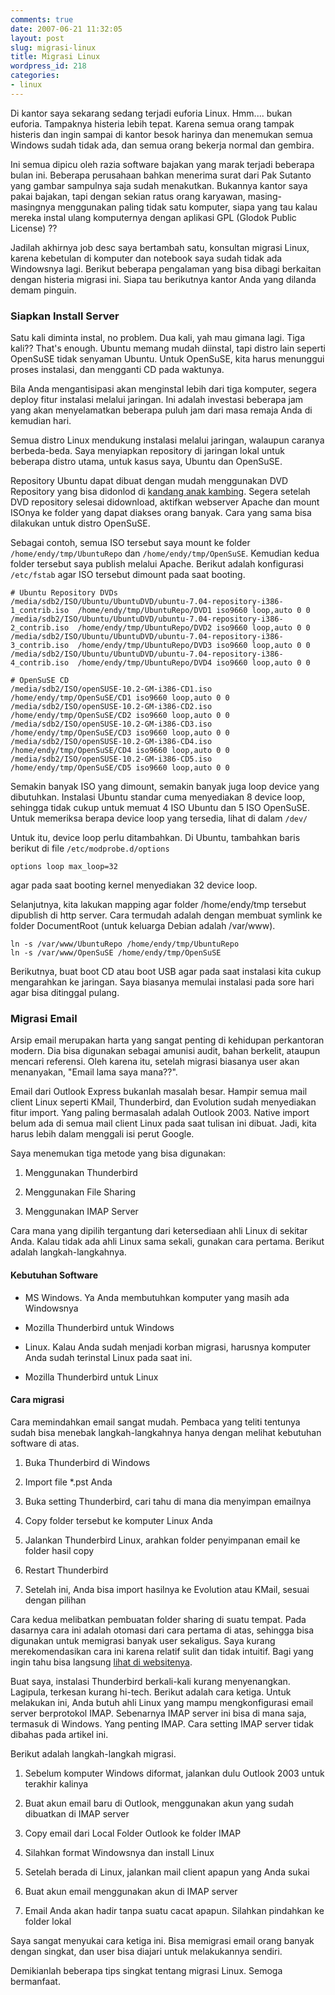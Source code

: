 ```yaml
---
comments: true
date: 2007-06-21 11:32:05
layout: post
slug: migrasi-linux
title: Migrasi Linux
wordpress_id: 218
categories:
- linux
---
```


Di kantor saya sekarang sedang terjadi euforia Linux. Hmm.... bukan euforia. Tampaknya histeria lebih tepat. Karena semua orang tampak histeris dan ingin sampai di kantor besok harinya dan menemukan semua Windows sudah tidak ada, dan semua orang bekerja normal dan gembira. 

Ini semua dipicu oleh razia software bajakan yang marak terjadi beberapa bulan ini. Beberapa perusahaan bahkan menerima surat dari Pak Sutanto yang gambar sampulnya saja sudah menakutkan. Bukannya kantor saya pakai bajakan, tapi dengan sekian ratus orang karyawan, masing-masingnya menggunakan paling tidak satu komputer, siapa yang tau kalau mereka instal ulang komputernya dengan aplikasi GPL (Glodok Public License) ?? 

Jadilah akhirnya job desc saya bertambah satu, konsultan migrasi Linux, karena kebetulan di komputer dan notebook saya sudah tidak ada Windowsnya lagi. Berikut beberapa pengalaman yang bisa dibagi berkaitan dengan histeria migrasi ini. Siapa tau berikutnya kantor Anda yang dilanda demam pinguin. 



### Siapkan Install Server


Satu kali diminta instal, no problem. Dua kali, yah mau gimana lagi. Tiga kali?? That's enough. Ubuntu memang mudah diinstal, tapi distro lain seperti OpenSuSE tidak senyaman Ubuntu. Untuk OpenSuSE, kita harus menunggui proses instalasi, dan mengganti CD pada waktunya. 

Bila Anda mengantisipasi akan menginstal lebih dari tiga komputer, segera deploy fitur instalasi melalui jaringan. Ini adalah investasi beberapa jam yang akan menyelamatkan beberapa puluh jam dari masa remaja Anda di kemudian hari. 

Semua distro Linux mendukung instalasi melalui jaringan, walaupun caranya berbeda-beda. Saya menyiapkan repository di jaringan lokal untuk beberapa distro utama, untuk kasus saya, Ubuntu dan OpenSuSE. 

Repository Ubuntu dapat dibuat dengan mudah menggunakan DVD Repository yang bisa didonlod di [kandang anak kambing](http://anak.kambing.vlsm.org/). Segera setelah DVD repository selesai didownload, aktifkan webserver Apache dan mount ISOnya ke folder yang dapat diakses orang banyak. Cara yang sama bisa dilakukan untuk distro OpenSuSE. 

Sebagai contoh, semua ISO tersebut saya mount ke folder `/home/endy/tmp/UbuntuRepo` dan `/home/endy/tmp/OpenSuSE`. Kemudian kedua folder tersebut saya publish melalui Apache. Berikut adalah konfigurasi `/etc/fstab` agar ISO tersebut dimount pada saat booting. 


    
```
# Ubuntu Repository DVDs
/media/sdb2/ISO/Ubuntu/UbuntuDVD/ubuntu-7.04-repository-i386-1_contrib.iso  /home/endy/tmp/UbuntuRepo/DVD1 iso9660 loop,auto 0 0 
/media/sdb2/ISO/Ubuntu/UbuntuDVD/ubuntu-7.04-repository-i386-2_contrib.iso  /home/endy/tmp/UbuntuRepo/DVD2 iso9660 loop,auto 0 0 
/media/sdb2/ISO/Ubuntu/UbuntuDVD/ubuntu-7.04-repository-i386-3_contrib.iso  /home/endy/tmp/UbuntuRepo/DVD3 iso9660 loop,auto 0 0 
/media/sdb2/ISO/Ubuntu/UbuntuDVD/ubuntu-7.04-repository-i386-4_contrib.iso  /home/endy/tmp/UbuntuRepo/DVD4 iso9660 loop,auto 0 0 

# OpenSuSE CD
/media/sdb2/ISO/openSUSE-10.2-GM-i386-CD1.iso  /home/endy/tmp/OpenSuSE/CD1 iso9660 loop,auto 0 0 
/media/sdb2/ISO/openSUSE-10.2-GM-i386-CD2.iso  /home/endy/tmp/OpenSuSE/CD2 iso9660 loop,auto 0 0 
/media/sdb2/ISO/openSUSE-10.2-GM-i386-CD3.iso  /home/endy/tmp/OpenSuSE/CD3 iso9660 loop,auto 0 0 
/media/sdb2/ISO/openSUSE-10.2-GM-i386-CD4.iso  /home/endy/tmp/OpenSuSE/CD4 iso9660 loop,auto 0 0 
/media/sdb2/ISO/openSUSE-10.2-GM-i386-CD5.iso  /home/endy/tmp/OpenSuSE/CD5 iso9660 loop,auto 0 0 
```



Semakin banyak ISO yang dimount, semakin banyak juga loop device yang dibutuhkan. Instalasi Ubuntu standar cuma menyediakan 8 device loop, sehingga tidak cukup untuk memuat 4 ISO Ubuntu dan 5 ISO OpenSuSE. 
Untuk memeriksa berapa device loop yang tersedia, lihat di dalam `/dev/`

Untuk itu, device loop perlu ditambahkan. Di Ubuntu, tambahkan baris berikut di file `/etc/modprobe.d/options`

    
```
options loop max_loop=32 
```


agar pada saat booting kernel menyediakan 32 device loop. 

Selanjutnya, kita lakukan mapping agar folder /home/endy/tmp tersebut dipublish di http server. Cara termudah adalah dengan membuat symlink ke folder DocumentRoot (untuk keluarga Debian adalah /var/www). 

    
```
ln -s /var/www/UbuntuRepo /home/endy/tmp/UbuntuRepo
ln -s /var/www/OpenSuSE /home/endy/tmp/OpenSuSE
```



Berikutnya, buat boot CD atau boot USB agar pada saat instalasi kita cukup mengarahkan ke jaringan. Saya biasanya memulai instalasi pada sore hari agar bisa ditinggal pulang. 



### Migrasi Email


Arsip email merupakan harta yang sangat penting di kehidupan perkantoran modern. Dia bisa digunakan sebagai amunisi audit, bahan berkelit, ataupun mencari referensi. Oleh karena itu, setelah migrasi biasanya user akan menanyakan, "Email lama saya mana??".

Email dari Outlook Express bukanlah masalah besar. Hampir semua mail client Linux seperti KMail, Thunderbird, dan Evolution sudah menyediakan fitur import. Yang paling bermasalah adalah Outlook 2003. Native import belum ada di semua mail client Linux pada saat tulisan ini dibuat. Jadi, kita harus lebih dalam menggali isi perut Google. 

Saya menemukan tiga metode yang bisa digunakan: 




  1. Menggunakan Thunderbird


  2. Menggunakan File Sharing


  3. Menggunakan IMAP Server



Cara mana yang dipilih tergantung dari ketersediaan ahli Linux di sekitar Anda. Kalau tidak ada ahli Linux sama sekali, gunakan cara pertama. Berikut adalah langkah-langkahnya. 


#### Kebutuhan Software






  * MS Windows. Ya Anda membutuhkan komputer yang masih ada Windowsnya


  * Mozilla Thunderbird untuk Windows


  * Linux. Kalau Anda sudah menjadi korban migrasi, harusnya komputer Anda sudah terinstal Linux pada saat ini.


  * Mozilla Thunderbird untuk Linux





#### Cara migrasi


Cara memindahkan email sangat mudah. Pembaca yang teliti tentunya sudah bisa menebak langkah-langkahnya hanya dengan melihat kebutuhan software di atas. 





  1. Buka Thunderbird di Windows


  2. Import file *.pst Anda


  3. Buka setting Thunderbird, cari tahu di mana dia menyimpan emailnya


  4. Copy folder tersebut ke komputer Linux Anda


  5. Jalankan Thunderbird Linux, arahkan folder penyimpanan email ke folder hasil copy


  6. Restart Thunderbird


  7. Setelah ini, Anda bisa import hasilnya ke Evolution atau KMail, sesuai dengan pilihan



Cara kedua melibatkan pembuatan folder sharing di suatu tempat. Pada dasarnya cara ini adalah otomasi dari cara pertama di atas, sehingga bisa digunakan untuk memigrasi banyak user sekaligus. Saya kurang merekomendasikan cara ini karena relatif sulit dan tidak intuitif. Bagi yang ingin tahu bisa langsung [lihat di websitenya](http://www.neotek.hu/en/o2e_en.html). 

Buat saya, instalasi Thunderbird berkali-kali kurang menyenangkan. Lagipula, terkesan kurang hi-tech. Berikut adalah cara ketiga. Untuk melakukan ini, Anda butuh ahli Linux yang mampu mengkonfigurasi email server berprotokol IMAP. Sebenarnya IMAP server ini bisa di mana saja, termasuk di Windows. Yang penting IMAP. Cara setting IMAP server tidak dibahas pada artikel ini. 

Berikut adalah langkah-langkah migrasi. 




  1. Sebelum komputer Windows diformat, jalankan dulu Outlook 2003 untuk terakhir kalinya


  2. Buat akun email baru di Outlook, menggunakan akun yang sudah dibuatkan di IMAP server


  3. Copy email dari Local Folder Outlook ke folder IMAP


  4. Silahkan format Windowsnya dan install Linux


  5. Setelah berada di Linux, jalankan mail client apapun yang Anda sukai


  6. Buat akun email menggunakan akun di IMAP server


  7. Email Anda akan hadir tanpa suatu cacat apapun. Silahkan pindahkan ke folder lokal



Saya sangat menyukai cara ketiga ini. Bisa memigrasi email orang banyak dengan singkat, dan user bisa diajari untuk melakukannya sendiri. 

Demikianlah beberapa tips singkat tentang migrasi Linux. Semoga bermanfaat.
